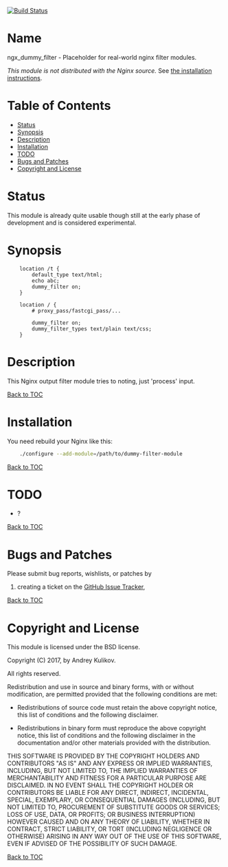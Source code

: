 [![Build Status](https://travis-ci.org/amdei/dummy-filter-module.svg?branch=master)](https://travis-ci.org/amdei/dummy-filter-module)

Name
====

ngx_dummy_filter - Placeholder for real-world nginx filter modules.

*This module is not distributed with the Nginx source.* See [the installation instructions](#installation).

Table of Contents
=================

* [Status](#status)
* [Synopsis](#synopsis)
* [Description](#description)
* [Installation](#installation)
* [TODO](#todo)
* [Bugs and Patches](#bugs-and-patches)
* [Copyright and License](#copyright-and-license)

Status
======

This module is already quite usable though still at the early phase of development
and is considered experimental.

Synopsis
========

```nginx
    location /t {
        default_type text/html;
        echo abc;
        dummy_filter on;
    }

    location / {
        # proxy_pass/fastcgi_pass/...

        dummy_filter on;
        dummy_filter_types text/plain text/css;
    }

```

Description
===========

This Nginx output filter module tries to noting, just 'process' input.

[Back to TOC](#table-of-contents)

Installation
============

You need rebuild your Nginx like this:

```bash
    ./configure --add-module=/path/to/dummy-filter-module
```

[Back to TOC](#table-of-contents)


TODO
====

* ?

[Back to TOC](#table-of-contents)


Bugs and Patches
================

Please submit bug reports, wishlists, or patches by

1. creating a ticket on the [GitHub Issue Tracker](https://github.com/amdei/dummy-filter-module/issues),

[Back to TOC](#table-of-contents)

Copyright and License
=====================

This module is licensed under the BSD license.

Copyright (C) 2017, by Andrey Kulikov.

All rights reserved.

Redistribution and use in source and binary forms, with or without modification, are permitted provided that the following conditions are met:

* Redistributions of source code must retain the above copyright notice, this list of conditions and the following disclaimer.

* Redistributions in binary form must reproduce the above copyright notice, this list of conditions and the following disclaimer in the documentation and/or other materials provided with the distribution.

THIS SOFTWARE IS PROVIDED BY THE COPYRIGHT HOLDERS AND CONTRIBUTORS "AS IS" AND ANY EXPRESS OR IMPLIED WARRANTIES, INCLUDING, BUT NOT LIMITED TO, THE IMPLIED WARRANTIES OF MERCHANTABILITY AND FITNESS FOR A PARTICULAR PURPOSE ARE DISCLAIMED. IN NO EVENT SHALL THE COPYRIGHT HOLDER OR CONTRIBUTORS BE LIABLE FOR ANY DIRECT, INDIRECT, INCIDENTAL, SPECIAL, EXEMPLARY, OR CONSEQUENTIAL DAMAGES (INCLUDING, BUT NOT LIMITED TO, PROCUREMENT OF SUBSTITUTE GOODS OR SERVICES; LOSS OF USE, DATA, OR PROFITS; OR BUSINESS INTERRUPTION) HOWEVER CAUSED AND ON ANY THEORY OF LIABILITY, WHETHER IN CONTRACT, STRICT LIABILITY, OR TORT (INCLUDING NEGLIGENCE OR OTHERWISE) ARISING IN ANY WAY OUT OF THE USE OF THIS SOFTWARE, EVEN IF ADVISED OF THE POSSIBILITY OF SUCH DAMAGE.

[Back to TOC](#table-of-contents)

